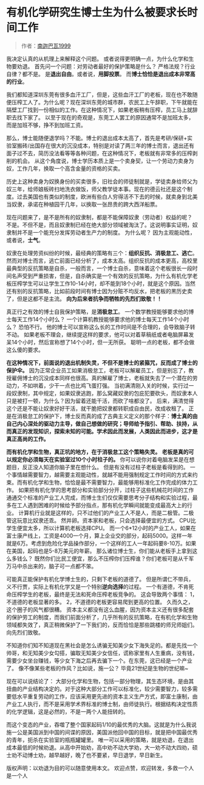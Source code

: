 # 有机化学研究生博士生为什么被要求长时间工作



> 作者：[南迦巴瓦1999](https://xueqiu.com/4936181774/82345160)

我决定认真的从机理上来解释这个问题。
或者说得更明确一点，为什么化学和生物要劝退。
首先问一个问题：对劳动者最好的保护策略是什么？
严格法规？行业自律？都不是。
是**退出自由**。或者说，**用脚投票**。
而**博士恰恰是退出成本非常高的行业**。

我们都知道深圳东莞有很多血汗工厂，但是，这些血汗工厂的老板，现在也不敢随便压榨工人了。为什么呢？现在深圳东莞的城市群，农民工上午辞职，下午就能在隔壁工厂找到一份相似的工作。在这种情况下，如果老板稍有压榨，员工马上就辞职去找下家了。
以至于现在的奇观是，东莞工人罢工的原因通常不是加班太多，而是加班不够，挣不到加班工资。

那么，博士能随便退学吗？不能。博士的退出成本太高了，首先是考研/保研+实验室搬砖/出国存在很大的沉没成本，特别是对读了两三年的博士而言，退出还有面子过不去，简历没法看等等各种问题，在这种情况下，老板就有非常多的压榨剥削的机会。
从这个角度说，博士学历本质上是一个卖身契，让一个劳动力卖身为奴，工作几年，换取一个高含金量的资格的买卖。

历史上这种卖身为奴换身份的买卖很多，旧社会的师徒制就是，学徒卖身给师父为奴三年，给师娘板砖扫地洗衣做饭，师父教学徒本事。现在的德云社还是这个制度。过去美国也有类似的制度，欧洲有些白人穷得活不下去的时候，就卖身到北美当奴隶，承诺在种植园干几年，以换取一张昂贵的跨大西洋船票。

现在问题来了，是不是所有的奴隶制，都是不能保障奴隶（劳动者）权益的呢？
不是。不但不是，而且奴隶制已经在绝大部分领域被淘汰了。这说明事实证明，奴隶制并不是一个能充分发挥劳动者生产力的制度。
为什么呢？
因为主观能动性，或者说，**士气**。

奴隶在处理劳资纠纷的时候，最经典的策略有三个：**组织反抗、消极怠工、逃亡**。
然而对博士而言，逃亡前面已经分析了，成本太高。组织反抗的成本更高，高校里最典型的反抗策略是自杀，一般而言，一个博士自杀，意味着这个老板很长一段时间名声受到严重损害，但是，自杀确实是一个有效的反抗策略，为什么有机化学老板压榨学生可以让学生工作10-14小时，却不能到18个小时，就是这个原因。当然还有别的反抗策略，比如前段时间有博士因为分赃不均反水，把老板的黑历史卖了，但是这都不是主流。
**向为后来者抗争而牺牲的先烈们致敬！！**

真正行之有效的博士自我保护策略，是**消极怠工**。
一个数学教授能够要求他的博士每天工作14个小时么？
一个计算机教授能够要求他的博士每天工作14个小时么？
恐怕不行。
他的博士可以宣称这么长的工作时间是不合理的，会导致脑子转不动。
如果老板不理会，继续提这样的要求，他可以对着草稿纸或者电脑屏幕发呆14个小时，然后宣称想了14个小时，但一无所获。
聪明一点的老板，都不会做这么傻的要求。

**在这种情况下，前面说的退出机制失灵，不但不是博士的紧箍咒，反而成了博士的保护伞。**
因为正常企业员工如果消极怠工，老板可以解雇员工，但是别忘了，教授雇佣博士的沉没成本同样也很高。真的解雇了博士，老板就失去了一个潜在的劳动力，不如哄着，少干一点也比鸡飞蛋打强。
当初满清刚入关的时候，实行过一段奴隶制，其中规定，如果奴隶逃跑，那么窝藏奴隶的包庇犯要砍头，而奴隶本人只是被打一顿，为什么？因为留着还能干活，而砍了啥都没了。
后来，满清觉得这个还是不能让奴隶好好干活，就干脆把奴隶都转职成自由民，改成收租了。
正是在消极怠工的保护下，博士反而真的成了古典主义定义的那个样子：**博士真的由自己内心深处的驱动力主导，做自己想做的研究；导师给予指引、帮助、扶持，从而真正的发现知识，探索未知的可能。学术因此而发展，人类因此而进步，这才是真正高尚的工作。**

**而有机化学和生物，真正坑的地方，在于消极怠工这个策略失灵。**
**老板是真的可以规定你必须每天在实验室过10个小时柱子的。**
你可以说你对着电脑发呆是在想题目，反正没人知道你脑子里在想什么。
但是有没有过柱子老板是看得到的。
一个事情越需要智力，越需要主观能动性，就越不能用强制规定工作时间的方式来约束。而有机化学和生物，恰恰是最不需要智力，最能够用标准化工作完成的体力工作。
如果把有机化学的思考部分和实验部分分开，过柱子这些机械花时间的工作通通交个标准的产业工人完成，而博士生们仅仅需要思考分子结构和实验过程，最多在工人遇到困难的时候给予部分指点，那有机化学瞬间就能变成最高大上的行业。
计算机行业就是这样的，只不过他们的产业工人不是人，而是二极管。二极管这玩意比奴隶还乖。
然并卵。资本家和老板，只会选择最便宜的方式。
CPU比学生便宜太多，所以计算机老板选择CPU。
而一个6*12小时的产业工人，如果在富士康产线上，工资是4000一个月，算上企业交的部分，起码5000。这样一年就是6万。考虑到危险化学品操作部分，一个这样的工人一年起码要8-10万。如果在美国，起码也是5-8万美元的年薪。
那么诸位博士生，你们能从老板手上拿到这么多钱么？
既然你们比民工便宜，那么不压榨你们压榨谁？你们老板可是从千军万马中杀出来的，脑子可一点都不笨。

可能真正能保护有机化学博士生的，只剩下老板的道德了。
但是所谓仁不带兵，义不行贾，实际上有机化学又是一个特别**逆向选择**的过程。
一个有道德，不肯死命压榨学生的老板，最终是无法和死命压榨老板竞争的。
这会导致两个事情：
1，不道德的老板显著的多。
2，不道德的老板更容易爬到更高的位置。
久而久之，这个圈子的风气都很糟。
资本主义都没有这么血腥，因为资本主义还有很多配套的保护劳工的制度，而我们前面分析了，几乎所有的反抗策略，在有机化学和生物领域都失效了，真正稍微保护了一下我们的，反而恰恰是那些跳楼的师兄师姐们。
向先烈们致敬。

不知道你们知不知道现在黑社会是怎么诱骗无知美少女下海失足的。都是先找一个帅哥，和无知美少女勾搭，骗取无知美少女信任，谎称家里有人生重病，没有钱，需要少女坐台赚钱，等少女下海之后再去骗下一个。在东莞，这已经是一个产业了。
像不像某些老板的作风？比如说，施一公？
毕竟21世纪是生物的世纪嘛~

现在可以说结论了：
大部分化学和生物，包括一部分物理，其生态环境，是由其扭曲的产业结构决定的。对于这种大部分工作可以标准化，较少需要智力，较多需要低水平重复劳动的工作，应该采用更先进的资本主义生产方式，即富士康制，由产业工人执行，而不是采用学术界标准的博士制，由师徒执行。根据结构决定性质的化学逻辑，这是必然的，不是一两个人能扭转的。

而这个变态的产业，吞噬了整个国家起码1/10的最优秀的大脑。这就是为什么我说施一公是美国派到中国的间谍的原因，美国派他回中国的目标，就是把中国最优秀的青年，扼杀在实验室的瓶瓶罐罐里。
唯一可以采用的策略，就是劝退，在退出成本最低的时候劝退。从高中开始劝，高中劝不动大学劝，大一劝不动大四劝，硕士劝不动博士劝，越早越好，晚了也不要紧，早日退学，早日新生。

版权声明：以劝退为目的可以随意使用本文。
欢迎点赞，欢迎转发，多救一个人是一个人